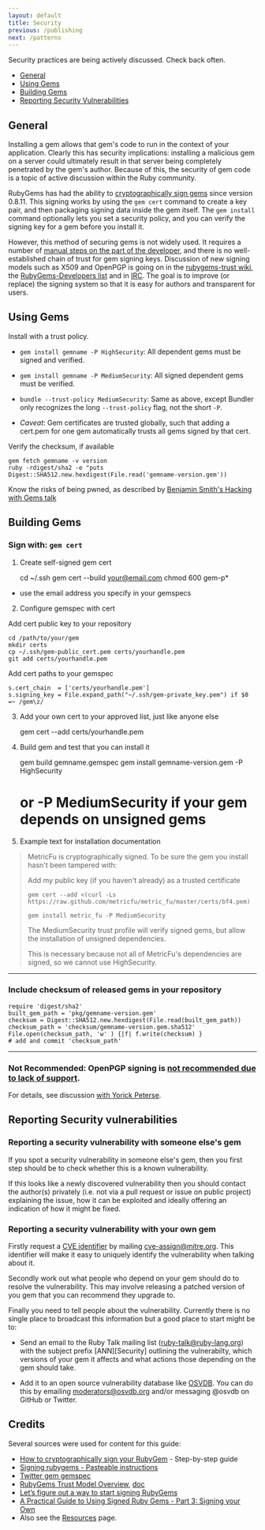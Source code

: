 ```yaml
---
layout: default
title: Security
previous: /publishing
next: /patterns
---
```


Security practices are being actively discussed. Check back often.

* [General](#general)
* [Using Gems](#using-gems)
* [Building Gems](#building-gems)
* [Reporting Security Vulnerabilities](#reporting-security-vulnerabilities)

General
-------

Installing a gem allows that gem's code to run in the context of your
application. Clearly this has security implications: installing a malicious gem
on a server could ultimately result in that server being completely penetrated
by the gem's author. Because of this, the security of gem code is a topic of
active discussion within the Ruby community.

RubyGems has had the ability to [cryptographically sign
gems](http://rubygems.rubyforge.org/rubygems-update/Gem/Security.html) since version 0.8.11. This
signing works by using the `gem cert` command to create a key pair, and then
packaging signing data inside the gem itself. The `gem install` command
optionally lets you set a security policy, and you can verify the signing key
for a gem before you install it.

However, this method of securing gems is not widely used. It requires a number
of [manual steps on the part of the developer](#building_gems), and there is no
well-established chain of trust for gem signing keys.  Discussion of new signing models such as
X509 and OpenPGP is going on in the [rubygems-trust
wiki](https://github.com/rubygems-trust/rubygems.org/wiki/_pages), the
[RubyGems-Developers list](https://groups.google.com/d/msg/rubygems-developers/lnnGTlfsuYo/TLDcJ2RPSDoJ) and
in [IRC](irc://chat.freenode.net/#rubygems-trust). The goal is to improve (or
replace) the signing system so that it is easy for authors and transparent for
users.

Using Gems
-------

Install with a trust policy.

  * `gem install gemname -P HighSecurity`: All dependent gems must be signed and verified.

  * `gem install gemname -P MediumSecurity`: All signed dependent gems must be verified.

  * `bundle --trust-policy MediumSecurity`: Same as above, except Bundler only recognizes
    the long `--trust-policy` flag, not the short `-P`.

  * *Caveat*: Gem certificates are trusted globally, such that adding a cert.pem for one gem automatically trusts
    all gems signed by that cert.

Verify the checksum, if available

    gem fetch gemname -v version
    ruby -rdigest/sha2 -e "puts Digest::SHA512.new.hexdigest(File.read('gemname-version.gem'))

Know the risks of being pwned, as described by [Benjamin Smith's Hacking with Gems talk](http://lanyrd.com/2013/rulu/scgxzr/)

Building Gems
-------

### Sign with: `gem cert`

1) Create self-signed gem cert

    cd ~/.ssh
    gem cert --build your@email.com
    chmod 600 gem-p*

- use the email address you specify in your gemspecs

2) Configure gemspec with cert

Add cert public key to your repository

    cd /path/to/your/gem
    mkdir certs
    cp ~/.ssh/gem-public_cert.pem certs/yourhandle.pem
    git add certs/yourhandle.pem

Add cert paths to your gemspec

    s.cert_chain  = ['certs/yourhandle.pem']
    s.signing_key = File.expand_path("~/.ssh/gem-private_key.pem") if $0 =~ /gem\z/

3) Add your own cert to your approved list, just like anyone else

    gem cert --add certs/yourhandle.pem

4) Build gem and test that you can install it

    gem build gemname.gemspec
    gem install gemname-version.gem -P HighSecurity
    # or -P MediumSecurity if your gem depends on unsigned gems

5) Example text for installation documentation

> MetricFu is cryptographically signed. To be sure the gem you install hasn't been tampered with:
>
> Add my public key (if you haven't already) as a trusted certificate
>
> `gem cert --add <(curl -Ls https://raw.github.com/metricfu/metric_fu/master/certs/bf4.pem)`
>
> `gem install metric_fu -P MediumSecurity`
>
> The MediumSecurity trust profile will verify signed gems, but allow the installation of unsigned dependencies.
>
> This is necessary because not all of MetricFu's dependencies are signed, so we cannot use HighSecurity.

-------

### Include checksum of released gems in your repository

    require 'digest/sha2'
    built_gem_path = 'pkg/gemname-version.gem'
    checksum = Digest::SHA512.new.hexdigest(File.read(built_gem_path))
    checksum_path = 'checksum/gemname-version.gem.sha512'
    File.open(checksum_path, 'w' ) {|f| f.write(checksum) }
    # add and commit 'checksum_path'

-------

### Not Recommended: OpenPGP signing is [not recommended due to lack of support](http://www.rubygems-openpgp-ca.org/blog/nobody-cares-about-signed-gems.html).

For details, see discussion [with Yorick Peterse](https://github.com/rubygems/guides/pull/70#issuecomment-29007487).

Reporting Security vulnerabilities
-------


### Reporting a security vulnerability with someone else's gem

If you spot a security vulnerability in someone else's gem, then you
first step should be to check whether this is a known vulnerability.

If this looks like a newly discovered vulnerability then you should
contact the author(s) privately (i.e. not via a pull request or issue on public
project) explaining the issue, how it can be exploited and ideally offering an
indication of how it might be fixed.

### Reporting a security vulnerability with your own gem

Firstly request a [CVE
identifier](https://en.wikipedia.org/wiki/Common_Vulnerabilities_and_Exposures)
by mailing cve-assign@mitre.org. This identifier will make it easy to
uniquely identify the vulnerability when talking about it.

Secondly work out what people who depend on your gem should do to
resolve the vulnerability. This may involve releasing a patched version of you gem
that you can recommend they upgrade to.

Finally you need to tell people about the vulnerability. Currently there
is no single place to broadcast this information but a good place to
start might be to:

- Send an email to the Ruby Talk mailing list (ruby-talk@ruby-lang.org)
  with the subject prefix \[ANN]\[Security] outlining the vulnerabilty,
  which versions of your gem it affects and what actions those depending
  on the gem should take.

- Add it to an open source vulnerability database like
  [OSVDB](http://osvdb.org/). You can do this by emailing moderators@osvdb.org
  and/or messaging @osvdb on GitHub or Twitter.

Credits
-------

Several sources were used for content for this guide:

* [How to cryptographically sign your RubyGem](http://www.benjaminfleischer.com/2013/11/08/how-to-sign-your-rubygem-cert/) - Step-by-step guide
* [Signing rubygems - Pasteable instructions](http://developer.zendesk.com/blog/2013/02/03/signing-gems/)
* [Twitter gem gemspec](https://github.com/sferik/twitter/blob/master/twitter.gemspec)
* [RubyGems Trust Model Overview](https://github.com/rubygems-trust/rubygems.org/wiki/Overview), [doc](http://goo.gl/ybFIO)
* [Let’s figure out a way to start signing RubyGems](http://tonyarcieri.com/lets-figure-out-a-way-to-start-signing-rubygems)
* [A Practical Guide to Using Signed Ruby Gems - Part 3: Signing your Own](http://blog.meldium.com/home/2013/3/6/signing-gems-how-to)
* Also see the [Resources](/resources) page.

